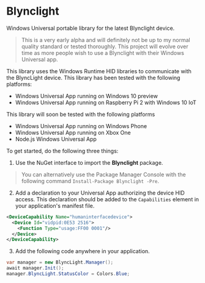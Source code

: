 # Blynclight
Windows Universal portable library for the latest Blynclight device.

> This is a very early alpha and will definitely not be up to my normal quality standard or tested thoroughly.  This project will evolve over time as more people wish to use a Blynclight with their Windows Universal app.

This library uses the Windows Runtime HID libraries to communicate with the BlyncLight device.  This library has been tested with the following platforms:
- Windows Universal App running on Windows 10 preview
- Windows Universal App running on Raspberry Pi 2 with Windows 10 IoT

This library will soon be tested with the following platforms
- Windows Universal App running on Windows Phone
- Windows Universal App running on Xbox One
- Node.js Windows Universal App

To get started, do the following three things:

1. Use the NuGet interface to import the **Blynclight** package.  

  > You can alternatively use the Package Manager Console with the following command ```Install-Package Blynclight -Pre```.

2. Add a declaration to your Universal App authorizing the device HID access.  This declaration should be added to the ```Capabilities``` element in your application's manifest file.
  
  ```xml
  <DeviceCapability Name="humaninterfacedevice">
    <Device Id="vidpid:0E53 2516">
      <Function Type="usage:FF00 0001"/>
    </Device>
  </DeviceCapability>
  ```
  
3. Add the following code anywhere in your application.

  ```C#
  var manager = new BlyncLight.Manager();
  await manager.Init();
  manager.BlyncLight.StatusColor = Colors.Blue;
  ```
